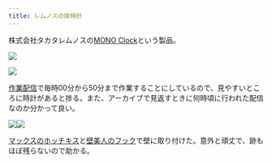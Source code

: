 ```yaml
---
title: レムノスの掛時計
---
```

株式会社タカタレムノスの[MONO Clock](https://www.amazon.co.jp/dp/B004UIT8BK)という製品。

![](https://lh4.googleusercontent.com/xWSWfNo-1hbFh-5QfjWCDt0V_veNxROGCLOtz3Ptu-ybvIZHuv9ovd4UudJ3Qe30RR-_feioZ_64K25ZliiwzaCZTFJ12eh-xu0Nwg33mbHFiMC2yZM2L9ZzdkrcbNNe5QCkc6S5vm7CZZg1Vsz1QNBtUzrlh7eCpY6irX8fy7Ect1rc6hXoqLrby0hP)

![](https://lh6.googleusercontent.com/3nd_7sO7aW3PXFbUEhiBAQam4XYwSZ7K0tTxSVHED_UrnflbByab8hgutz5dIqg0Qhw8FXKO7kd3B1PINXCAKk-LgtVBNhguaBd2xNLW-ioMkHinjOiKoJmsOZSUDC45F20BNDb8tA00u37sceUJBoPXGxt2kyYzHZijV7ugsPLvNimlSc-2tk6IcXgG)

[作業配信](https://www.youtube.com/channel/UC5s-KpSDGzxWPWNv94PnJHw)で毎時00分から50分まで作業することにしているので、見やすいところに時計があると捗る。また、アーカイブで見返すときに何時頃に行われた配信なのか分かって良い。

![](https://lh6.googleusercontent.com/alHViiUkVg8dFkHWSUYOMMt6VqeHVOxlQGE3fA-eljzLbuJO9vQhusJEL1XHTi5PCxrnRmsuN2sOHCRtPBt4MyJsDmV-9A_eXruRQcky4nox-cOp6niBMSt1i9ETnEqD0FLlMnTydFd2zJeM0R2jG_4EHZ9_q2Ijtck04yPtpSvMgAsaoTVqhBMAxRar)![](https://lh5.googleusercontent.com/lT7J1VRaCXJOtuNPbDher_HMoBSjaIj5pH6yOgwLIfPVS4N1yZ8lERQqp1GPHLYbbXcmcty2vVweq_mrvtaVTXaWScdEOKWzdCTMLdiqLw35wNQe7ynTZyK-E4ovy0xUrM1n7aldTCLgKaRRQhnS8MWQph4wVpbIP5pL6z3pJQYfoqoDfTuXKQDokM0i)

[マックスのホッチキス](https://www.amazon.co.jp/dp/B000O9WRWG)と[壁美人のフック](https://www.amazon.co.jp/dp/B00CU78TDG)で壁に取り付けた。意外と頑丈で、跡もほぼ残らないので助かる。
